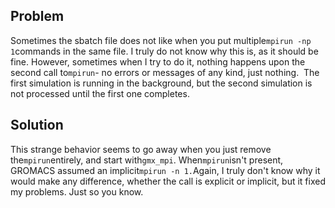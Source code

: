 Problem
-------
Sometimes the sbatch file does not like when you put multiple`mpirun -np 1`commands in the same file. I truly do not know why this is, as it should be fine. However, sometimes when I try to do it, nothing happens upon the second call to`mpirun`\- no errors or messages of any kind, just nothing.  The first simulation is running in the background, but the second simulation is not processed until the first one completes. 

Solution
--------

This strange behavior seems to go away when you just remove the`mpirun`entirely, and start with`gmx_mpi`. When`mpirun`isn't present, GROMACS assumed an implicit`mpirun -n 1.`Again, I truly don't know why it would make any difference, whether the call is explicit or implicit, but it fixed my problems. Just so you know. 
